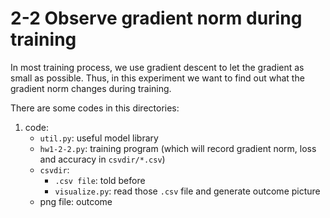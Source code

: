 # 2-2 Observe gradient norm during training

In most training process, we use gradient descent to let the gradient as small as possible. Thus, in this experiment we want to find out what the gradient norm changes during training.

There are some codes in this directories:
1. code: 
	- `util.py`: useful model library
	- `hw1-2-2.py`: training program (which will record gradient norm, loss and accuracy in `csvdir/*.csv`)
	- `csvdir`:
		- `.csv file`: told before
		- `visualize.py`: read those `.csv` file and generate outcome picture
	- png file: outcome
